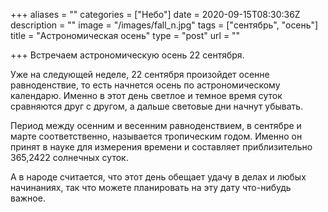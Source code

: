+++
aliases = ""
categories = ["Небо"]
date = 2020-09-15T08:30:36Z
description = ""
image = "/images/fall_n.jpg"
tags = ["сентябрь", "осень"]
title = "Астрономическая осень"
type = "post"
url = ""

+++
Встречаем астрономическую осень 22 сентября.  
  
Уже на следующей неделе, 22 сентября произойдет осенне равноденствие, то есть начнется осень по астрономическому календарю. Именно в этот день светлое и темное время суток сравняются друг с другом, а дальше световые дни начнут убывать.  
  
Период между осенним и весенним равноденствием, в сентябре и марте соответственно, называется тропическим годом. Именно он принят в науке для измерения времени и составляет приблизительно 365,2422 солнечных суток.  
  
А в народе считается, что этот день обещает удачу в делах и любых начинаниях, так что можете планировать на эту дату что-нибудь важное.